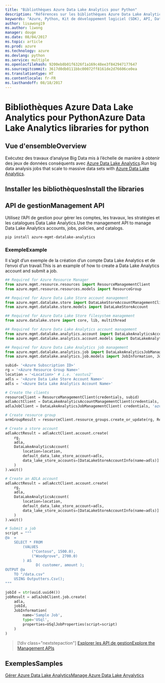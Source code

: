 ```yaml
---
title: "Bibliothèques Azure Data Lake Analytics pour Python"
description: "Références sur les bibliothèques Azure Data Lake Analytics pour Python"
keywords: "Azure, Python, Kit de développement logiciel (SDK), API, Data Lake Analytics"
author: lisawong19
ms.author: liwong
manager: douge
ms.date: 08/04/2017
ms.topic: article
ms.prod: azure
ms.technology: azure
ms.devlang: python
ms.service: multiple
ms.openlocfilehash: 9200eb8b01f6326f1a169c48ee3f842947177647
ms.sourcegitcommit: 3617d0db0111bbc00072ff8161de2d76606ce0ea
ms.translationtype: HT
ms.contentlocale: fr-FR
ms.lasthandoff: 08/18/2017
---
```

# <a name="azure-data-lake-analytics-libraries-for-python"></a><span data-ttu-id="8d6c9-104">Bibliothèques Azure Data Lake Analytics pour Python</span><span class="sxs-lookup"><span data-stu-id="8d6c9-104">Azure Data Lake Analytics libraries for python</span></span>

## <a name="overview"></a><span data-ttu-id="8d6c9-105">Vue d'ensemble</span><span class="sxs-lookup"><span data-stu-id="8d6c9-105">Overview</span></span>
<span data-ttu-id="8d6c9-106">Exécutez des travaux d’analyse Big Data mis à l’échelle de manière à obtenir des jeux de données conséquents avec [Azure Data Lake Analytics](/azure/data-lake-analytics/data-lake-analytics-overview).</span><span class="sxs-lookup"><span data-stu-id="8d6c9-106">Run big data analysis jobs that scale to massive data sets with [Azure Data Lake Analytics](/azure/data-lake-analytics/data-lake-analytics-overview).</span></span>

## <a name="install-the-libraries"></a><span data-ttu-id="8d6c9-107">Installer les bibliothèques</span><span class="sxs-lookup"><span data-stu-id="8d6c9-107">Install the libraries</span></span>

## <a name="management-api"></a><span data-ttu-id="8d6c9-108">API de gestion</span><span class="sxs-lookup"><span data-stu-id="8d6c9-108">Management API</span></span>
<span data-ttu-id="8d6c9-109">Utilisez l’API de gestion pour gérer les comptes, les travaux, les stratégies et les catalogues Data Lake Analytics.</span><span class="sxs-lookup"><span data-stu-id="8d6c9-109">Use the management API to manage Data Lake Analytics accounts, jobs, policies, and catalogs.</span></span>

```bash
pip install azure-mgmt-datalake-analytics
```

### <a name="example"></a><span data-ttu-id="8d6c9-110">Exemple</span><span class="sxs-lookup"><span data-stu-id="8d6c9-110">Example</span></span>
<span data-ttu-id="8d6c9-111">Il s’agit d’un exemple de la création d’un compte Data Lake Analytics et de l’envoi d’un travail.</span><span class="sxs-lookup"><span data-stu-id="8d6c9-111">This is an example of how to create a Data Lake Analytics account and submit a job.</span></span> 

```python
## Required for Azure Resource Manager
from azure.mgmt.resource.resources import ResourceManagementClient
from azure.mgmt.resource.resources.models import ResourceGroup

## Required for Azure Data Lake Store account management
from azure.mgmt.datalake.store import DataLakeStoreAccountManagementClient
from azure.mgmt.datalake.store.models import DataLakeStoreAccount

## Required for Azure Data Lake Store filesystem management
from azure.datalake.store import core, lib, multithread

## Required for Azure Data Lake Analytics account management
from azure.mgmt.datalake.analytics.account import DataLakeAnalyticsAccountManagementClient
from azure.mgmt.datalake.analytics.account.models import DataLakeAnalyticsAccount, DataLakeStoreAccountInfo

## Required for Azure Data Lake Analytics job management
from azure.mgmt.datalake.analytics.job import DataLakeAnalyticsJobManagementClient
from azure.mgmt.datalake.analytics.job.models import JobInformation, JobState, USqlJobProperties

subid= '<Azure Subscription ID>'
rg = '<Azure Resource Group Name>'
location = '<Location>' # i.e. 'eastus2'
adls = '<Azure Data Lake Store Account Name>'
adls = '<Azure Data Lake Analytics Account Name>'

# Create the clients
resourceClient = ResourceManagementClient(credentials, subid)
adlaAcctClient = DataLakeAnalyticsAccountManagementClient(credentials, subid)
adlaJobClient = DataLakeAnalyticsJobManagementClient( credentials, 'azuredatalakeanalytics.net')

# Create resource group
armGroupResult = resourceClient.resource_groups.create_or_update(rg, ResourceGroup(location=location))

# Create a store account
adlaAcctResult = adlaAcctClient.account.create(
    rg,
    adla,
    DataLakeAnalyticsAccount(
        location=location,
        default_data_lake_store_account=adls,
        data_lake_store_accounts=[DataLakeStoreAccountInfo(name=adls)]
    )
).wait()

# Create an ADLA account
adlaAcctResult = adlaAcctClient.account.create(
    rg,
    adla,
    DataLakeAnalyticsAccount(
        location=location,
        default_data_lake_store_account=adls,
        data_lake_store_accounts=[DataLakeStoreAccountInfo(name=adls)]
    )
).wait()

# Submit a job
script = """
@a  = 
    SELECT * FROM 
        (VALUES
            ("Contoso", 1500.0),
            ("Woodgrove", 2700.0)
        ) AS 
              D( customer, amount );
OUTPUT @a
    TO "/data.csv"
    USING Outputters.Csv();
"""

jobId = str(uuid.uuid4())
jobResult = adlaJobClient.job.create(
    adla,
    jobId,
    JobInformation(
        name='Sample Job',
        type='USql',
        properties=USqlJobProperties(script=script)
    )
)
```

> [!div class="nextstepaction"]
> [<span data-ttu-id="8d6c9-112">Explorer les API de gestion</span><span class="sxs-lookup"><span data-stu-id="8d6c9-112">Explore the Management APIs</span></span>](/python/api/overview/azure/datalakeanalytics/managementlibrary)

## <a name="samples"></a><span data-ttu-id="8d6c9-113">Exemples</span><span class="sxs-lookup"><span data-stu-id="8d6c9-113">Samples</span></span>
[<span data-ttu-id="8d6c9-114">Gérer Azure Data Lake Analytics</span><span class="sxs-lookup"><span data-stu-id="8d6c9-114">Manage Azure Data Lake Anyalytics</span></span>](https://docs.microsoft.com/azure/data-lake-analytics/data-lake-analytics-manage-use-python-sdk)
